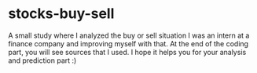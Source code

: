 # stocks-buy-sell
A small study where I analyzed the buy or sell situation
I was an intern at a finance company and improving myself with that. 
At the end of the coding part, you will see sources that I used.
I hope it helps you for your analysis and prediction part :)
